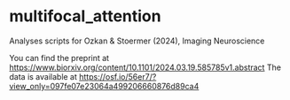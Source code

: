 # multifocal_attention
 Analyses scripts for Ozkan & Stoermer (2024), Imaging Neuroscience

You can find the preprint at https://www.biorxiv.org/content/10.1101/2024.03.19.585785v1.abstract
The data is available at https://osf.io/56er7/?view_only=097fe07e23064a499206660876d89ca4

